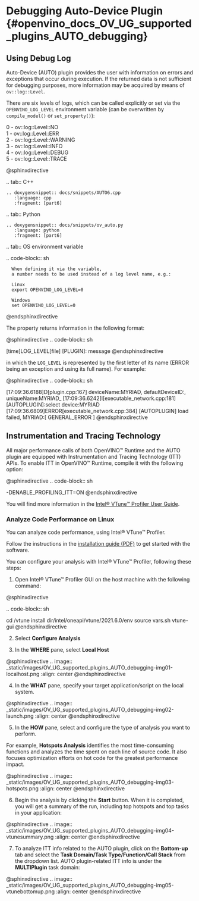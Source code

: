# Debugging Auto-Device Plugin {#openvino_docs_OV_UG_supported_plugins_AUTO_debugging}

## Using Debug Log
Auto-Device (AUTO) plugin provides the user with information on errors and exceptions that occur during execution. If the returned data is not sufficient for debugging purposes, more information may be acquired by means of `ov::log::Level`.

There are six levels of logs, which can be called explicitly or set via the `OPENVINO_LOG_LEVEL` environment variable (can be overwritten by `compile_model()` or `set_property()`):

0 - ov::log::Level::NO  
1 - ov::log::Level::ERR  
2 - ov::log::Level::WARNING  
3 - ov::log::Level::INFO  
4 - ov::log::Level::DEBUG  
5 - ov::log::Level::TRACE  

@sphinxdirective

.. tab:: C++

    .. doxygensnippet:: docs/snippets/AUTO6.cpp
       :language: cpp
       :fragment: [part6]
 
.. tab:: Python

    .. doxygensnippet:: docs/snippets/ov_auto.py
       :language: python
       :fragment: [part6]

.. tab:: OS environment variable

   .. code-block:: sh

      When defining it via the variable, 
      a number needs to be used instead of a log level name, e.g.:
      
      Linux
      export OPENVINO_LOG_LEVEL=0
      
      Windows
      set OPENVINO_LOG_LEVEL=0
@endsphinxdirective

The property returns information in the following format:

@sphinxdirective
.. code-block:: sh

   [time]LOG_LEVEL[file] [PLUGIN]: message
@endsphinxdirective

in which the `LOG_LEVEL` is represented by the first letter of its name (ERROR being an exception and using its full name). For example:

@sphinxdirective
.. code-block:: sh

   [17:09:36.6188]D[plugin.cpp:167] deviceName:MYRIAD, defaultDeviceID:, uniqueName:MYRIAD_
   [17:09:36.6242]I[executable_network.cpp:181] [AUTOPLUGIN]:select device:MYRIAD
   [17:09:36.6809]ERROR[executable_network.cpp:384] [AUTOPLUGIN] load failed, MYRIAD:[ GENERAL_ERROR ]
@endsphinxdirective


## Instrumentation and Tracing Technology

All major performance calls of both OpenVINO™ Runtime and the AUTO plugin are equipped with Instrumentation and Tracing Technology (ITT) APIs. To enable ITT in OpenVINO™ Runtime, compile it with the following option:

@sphinxdirective
.. code-block:: sh

   -DENABLE_PROFILING_ITT=ON
@endsphinxdirective

You will find more information in the [Intel® VTune™ Profiler User Guide](https://www.intel.com/content/www/us/en/develop/documentation/vtune-help/top/api-support/instrumentation-and-tracing-technology-apis.html).

### Analyze Code Performance on Linux

You can analyze code performance, using Intel® VTune™ Profiler. 

Follow the instructions in the [installation guide (PDF)](https://software.intel.com/content/www/us/en/develop/download/intel-vtune-install-guide-linux-os.html) to get started with the software.

You can configure your analysis with Intel® VTune™ Profiler, following these steps:

1. Open Intel® VTune™ Profiler GUI on the host machine with the following command:

@sphinxdirective

.. code-block:: sh

   cd /vtune install dir/intel/oneapi/vtune/2021.6.0/env
   source vars.sh
   vtune-gui
@endsphinxdirective

2. Select **Configure Analysis**

3. In the **WHERE** pane, select **Local Host**

@sphinxdirective
.. image:: _static/images/OV_UG_supported_plugins_AUTO_debugging-img01-localhost.png
   :align: center
@endsphinxdirective

4. In the **WHAT** pane, specify your target application/script on the local system.

@sphinxdirective
.. image:: _static/images/OV_UG_supported_plugins_AUTO_debugging-img02-launch.png
   :align: center
@endsphinxdirective

5. In the **HOW** pane, select and configure the type of analysis you want to perform. 

For example, **Hotspots Analysis** identifies the most time-consuming functions and analyzes the time spent on each line of source code. It also focuses optimization efforts on hot code for the greatest performance impact.

@sphinxdirective
.. image:: _static/images/OV_UG_supported_plugins_AUTO_debugging-img03-hotspots.png
   :align: center
@endsphinxdirective

6.	Begin the analysis by clicking the **Start** button. When it is completed, you will get a summary of the run, including top hotspots and top tasks in your application:

@sphinxdirective
.. image:: _static/images/OV_UG_supported_plugins_AUTO_debugging-img04-vtunesummary.png
   :align: center
@endsphinxdirective

7. To analyze ITT info related to the AUTO plugin, click on the **Bottom-up** tab and select the **Task Domain/Task Type/Function/Call Stack** from the dropdown list. 
AUTO plugin-related ITT info is under the **MULTIPlugin** task  domain:

@sphinxdirective
.. image:: _static/images/OV_UG_supported_plugins_AUTO_debugging-img05-vtunebottomup.png
   :align: center
@endsphinxdirective
